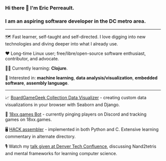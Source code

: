 ### Hi there 👋 I'm Eric Perreault.

### I am an aspiring software developer in the DC metro area.

---

:world_map:  Fast learner, self-taught and self-directed. I love digging into new technologies and diving deeper into what I already use.

:heart:  Long-time Linux user; free/libre/open-source software enthusiast, contributor, and advocate.

:student:  Currently learning: **Clojure**.

:monocle_face:  Interested in: **machine learning**, **data analysis/visualization**, **embedded software**, **assembly language**.

---

:chart_with_upwards_trend:  [BoardGameGeek Collection Data Visualizer](https://github.com/erperreault/django-showcase) - creating custom data visualizations in your browser with Seaborn and Django.

:game_die:  [18xx.games Bot](https://github.com/erperreault/18xxgamesbot) - currently pinging players on Discord and tracking games on 18xx.games.

:desktop_computer:  [HACK assembler](https://github.com/erperreault/hackAssembler_in_C) - implemented in both Python and C. Extensive learning commentary in alternate directory.

:studio_microphone:  Watch my <a href="https://www.youtube.com/watch?v=48XJyE-JkRs">talk given at Denver Tech Confluence</a>, discussing Nand2tetris and mental frameworks for learning computer science.
